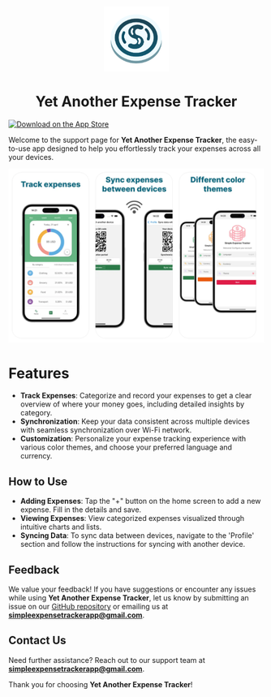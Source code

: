 <div align="center">
    <img src="docs/static/adaptive-icon.png" height="128px"/>
    <h1 align="center">Yet Another Expense Tracker</h1>
</div>

[![Download on the App Store](https://img.shields.io/badge/App%20Store-Open-blue?style=for-the-badge&logo=apple&logoColor=white)](https://apps.apple.com/us/app/yet-another-expense-tracker/id6499101663)


Welcome to the support page for **Yet Another Expense Tracker**, the easy-to-use app designed to help you effortlessly track your expenses across all your devices.

<img src="docs/static/screenshots.png" alt="App Screenshots"/>

# Features

- **Track Expenses**: Categorize and record your expenses to get a clear overview of where your money goes, including detailed insights by category.
- **Synchronization**: Keep your data consistent across multiple devices with seamless synchronization over Wi-Fi network.
- **Customization**: Personalize your expense tracking experience with various color themes, and choose your preferred language and currency.

## How to Use

- **Adding Expenses**: Tap the "+" button on the home screen to add a new expense. Fill in the details and save.
- **Viewing Expenses**: View categorized expenses visualized through intuitive charts and lists.
- **Syncing Data**: To sync data between devices, navigate to the 'Profile' section and follow the instructions for syncing with another device.

## Feedback

We value your feedback! If you have suggestions or encounter any issues while using **Yet Another Expense Tracker**, let us know by submitting an issue on our [GitHub repository](https://github.com/creeston/yet-another-expense-tracker) or emailing us at **simpleexpensetrackerapp@gmail.com**.

## Contact Us

Need further assistance? Reach out to our support team at **simpleexpensetrackerapp@gmail.com**.

Thank you for choosing **Yet Another Expense Tracker**!

